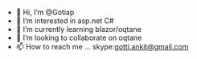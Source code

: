 - 👋 Hi, I’m @Gotiap
- 👀 I’m interested in asp.net C#
- 🌱 I’m currently learning blazor/oqtane
- 💞️ I’m looking to collaborate on oqtane
- 📫 How to reach me ... skype:gotti.ankit@gmail.com

<!---
Gotiap/Gotiap is a ✨ special ✨ repository because its `README.md` (this file) appears on your GitHub profile.
You can click the Preview link to take a look at your changes.
--->
